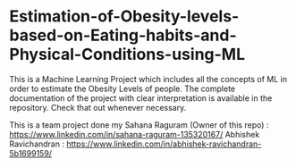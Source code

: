# Estimation-of-Obesity-levels-based-on-Eating-habits-and-Physical-Conditions-using-ML
This is a Machine Learning Project which includes all the concepts of ML in order to estimate the Obesity Levels of people. The complete documentation of the project with clear interpretation is available in the repository. Check that out whenever necessary.

This is a team project done my 
Sahana Raguram (Owner of this repo) : https://www.linkedin.com/in/sahana-raguram-135320167/ 
Abhishek Ravichandran :  https://www.linkedin.com/in/abhishek-ravichandran-5b1699159/

